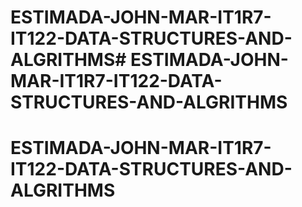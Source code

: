# ESTIMADA-JOHN-MAR-IT1R7-IT122-DATA-STRUCTURES-AND-ALGRITHMS# ESTIMADA-JOHN-MAR-IT1R7-IT122-DATA-STRUCTURES-AND-ALGRITHMS
# ESTIMADA-JOHN-MAR-IT1R7-IT122-DATA-STRUCTURES-AND-ALGRITHMS
